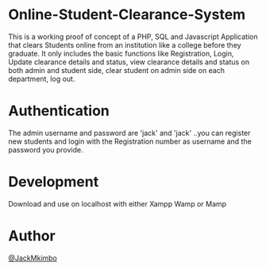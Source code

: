 # Online-Student-Clearance-System

This is a working proof of concept of a PHP, SQL and Javascript Application that clears Students online from an institution like a college before they graduate. It only includes the basic functions like Registration, Login, Update clearance details and status, view clearance details and status on both admin and student side, clear student on admin side on each department, log out.

# Authentication

The admin username and password are 'jack' and 'jack' ..you can register new students and login with the Registration number as username and the password you provide.

# Development

Download and use on localhost with either Xampp Wamp or Mamp

# Author

[@JackMkimbo](https://twitter.com/JackMkimbo)
